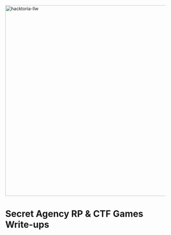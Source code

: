 <img width="600" alt="hacktoria-llw" src="https://user-images.githubusercontent.com/117080369/203551663-e7bbdb9e-a0d0-4bf8-8560-a3383ad494c2.png">

# Secret Agency RP & CTF Games Write-ups
